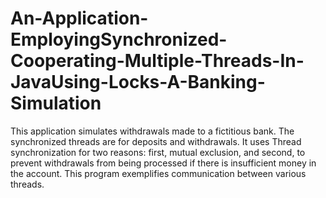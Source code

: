 # An-Application-EmployingSynchronized-Cooperating-Multiple-Threads-In-JavaUsing-Locks-A-Banking-Simulation

This application simulates withdrawals made to a fictitious bank. The synchronized threads are for deposits and withdrawals. It uses Thread synchronization for two reasons: first, mutual exclusion, and second, to prevent withdrawals from being processed if there is insufficient money in the account. This program exemplifies communication between various threads. 

